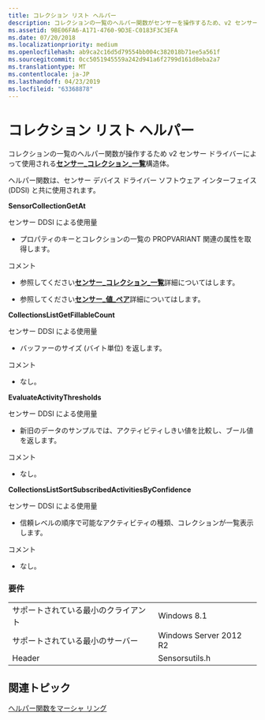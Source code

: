 ```yaml
---
title: コレクション リスト ヘルパー
description: コレクションの一覧のヘルパー関数がセンサーを操作するため、v2 センサー ドライバーで使用される\_コレクション\_リストの構造体。
ms.assetid: 9BE06FA6-A171-4760-9D3E-C0183F3C3EFA
ms.date: 07/20/2018
ms.localizationpriority: medium
ms.openlocfilehash: ab9ca2c16d5d79554bb004c382018b71ee5a561f
ms.sourcegitcommit: 0cc5051945559a242d941a6f2799d161d8eba2a7
ms.translationtype: MT
ms.contentlocale: ja-JP
ms.lasthandoff: 04/23/2019
ms.locfileid: "63368878"
---
```

# <a name="collection-list-helpers"></a>コレクション リスト ヘルパー


コレクションの一覧のヘルパー関数が操作するため v2 センサー ドライバーによって使用される[**センサー\_コレクション\_一覧**](https://docs.microsoft.com/windows-hardware/drivers/ddi/content/sensorsdef/ns-sensorsdef-sensor_collection_list)構造体。

ヘルパー関数は、センサー デバイス ドライバー ソフトウェア インターフェイス (DDSI) と共に使用されます。

**SensorCollectionGetAt**

センサー DDSI による使用量

-   プロパティのキーとコレクションの一覧の PROPVARIANT 関連の属性を取得します。

コメント

-   参照してください[**センサー\_コレクション\_一覧**](https://docs.microsoft.com/windows-hardware/drivers/ddi/content/sensorsdef/ns-sensorsdef-sensor_collection_list)詳細についてはします。

-   参照してください[**センサー\_値\_ペア**](https://docs.microsoft.com/windows-hardware/drivers/ddi/content/sensorsdef/ns-sensorsdef-sensor_value_pair)詳細についてはします。

**CollectionsListGetFillableCount**

センサー DDSI による使用量

-   バッファーのサイズ (バイト単位) を返します。

コメント

-   なし。

**EvaluateActivityThresholds**

センサー DDSI による使用量

-   新旧のデータのサンプルでは、アクティビティしきい値を比較し、ブール値を返します。

コメント

-   なし。

**CollectionsListSortSubscribedActivitiesByConfidence**

センサー DDSI による使用量

-   信頼レベルの順序で可能なアクティビティの種類、コレクションが一覧表示します。

コメント

-   なし。

### <a name="span-idrequirementsspanspan-idrequirementsspanspan-idrequirementsspanrequirements"></a><span id="Requirements"></span><span id="requirements"></span><span id="REQUIREMENTS"></span>要件

|                          |                        |
|--------------------------|------------------------|
| サポートされている最小のクライアント | Windows 8.1            |
| サポートされている最小のサーバー | Windows Server 2012 R2 |
| Header                   | Sensorsutils.h         |

 

## <a name="related-topics"></a>関連トピック


[ヘルパー関数をマーシャ リング](marshalling-helper-functions.md)

 

 






